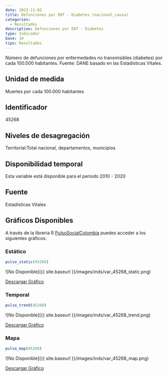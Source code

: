 ```yaml
---
date: 2023-11-01
title: Defunciones por ENT - Diabetes (nacional_causa)
categories:
  - Resultados
description: Defunciones por ENT - Diabetes
type: Indicador
base: 19
tipo: Resultados
--- 
```


Número de defunciones por enfermedades no transmisibles (diabetes) por cada 100.000 habitantes.
Fuente: DANE basado en las Estadísticas Vitales.

## Unidad de medida
Muertes por cada 100.000 habitantes

## Identificador
45268

## Niveles de desagregación
Territorial:Total nacional, departamentos, municipios

## Disponibilidad temporal
Esta variable está disponible para el periodo 2010 - 2020

## Fuente
Estadísticas Vitales

## Gráficos Disponibles

A través de la libreria R [PulsoSocialColombia](https://github.com/pulsosocialcolombia/PulsoSocialColombia) puedes acceder a los siguientes gráficos:

### Estático

``` R
pulso_static(45268)
```

![No Disponible]({{ site.baseurl }}/images/inds/var_45268_static.png)

<a href='{{ site.baseurl }}/images/inds/var_45268_static.png'>Descargar Gráfico</a>

### Temporal

``` R
pulso_trend(45268)
```

![No Disponible]({{ site.baseurl }}/images/inds/var_45268_trend.png)

<a href='{{ site.baseurl }}/images/inds/var_45268_trend.png'>Descargar Gráfico</a>

### Mapa

``` R
pulso_map(45268)
```

![No Disponible]({{ site.baseurl }}/images/inds/var_45268_map.png)

<a href='{{ site.baseurl }}/images/inds/var_45268_map.png'>Descargar Gráfico</a>